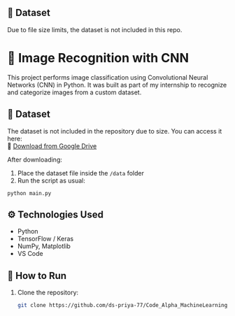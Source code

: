 ## 📂 Dataset

Due to file size limits, the dataset is not included in this repo.


# 🧠 Image Recognition with CNN

This project performs image classification using Convolutional Neural Networks (CNN) in Python. It was built as part of my internship to recognize and categorize images from a custom dataset.

## 📂 Dataset

The dataset is not included in the repository due to size. You can access it here:  
🔗 [Download from Google Drive](https://drive.google.com/drive/folders/1MhrrnApuSky7iFVmnOKUkqHYA0FJIWxA?usp=drive_link)

After downloading:
1. Place the dataset file inside the `/data` folder
2. Run the script as usual:
```
python main.py

```

## ⚙️ Technologies Used

- Python
- TensorFlow / Keras
- NumPy, Matplotlib
- VS Code

## 🚀 How to Run

1. Clone the repository:
   ```bash
   git clone https://github.com/ds-priya-77/Code_Alpha_MachineLearning_ImageRecognition.git

